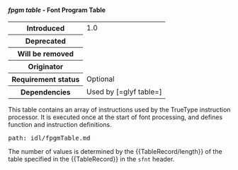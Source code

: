 <h4 id="fpgm" rel="off-5.3.3+8.10"><dfn>fpgm table</dfn> - Font Program Table</h4>

<table>
    <tr><th>Introduced</th> <td> 1.0 </td> </tr>
    <tr><th>Deprecated</th> <td> </td> </tr>
    <tr><th>Will be removed</th> <td> </td> </tr>
    <tr><th>Originator</th> <td> </td> </tr>
    <tr><th>Requirement status</th> <td> Optional</td> </tr>
    <tr><th>Dependencies</th> <td>Used by [=glyf table=] </td> </tr>
</table>

This table contains an array of instructions used by the TrueType instruction processor. It is executed once at the start of font processing, and defines function and instruction definitions.

<pre class=include>path: idl/fpgmTable.md</pre>

The number of values is determined by the {{TableRecord/length}} of the table specified in the {{TableRecord}} in the `sfnt` header.

